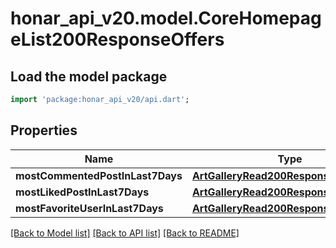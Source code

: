 # honar_api_v20.model.CoreHomepageList200ResponseOffers

## Load the model package
```dart
import 'package:honar_api_v20/api.dart';
```

## Properties
Name | Type | Description | Notes
------------ | ------------- | ------------- | -------------
**mostCommentedPostInLast7Days** | [**ArtGalleryRead200ResponsePostsInner**](ArtGalleryRead200ResponsePostsInner.md) |  | [optional] 
**mostLikedPostInLast7Days** | [**ArtGalleryRead200ResponsePostsInner**](ArtGalleryRead200ResponsePostsInner.md) |  | [optional] 
**mostFavoriteUserInLast7Days** | [**ArtGalleryRead200ResponseOwner**](ArtGalleryRead200ResponseOwner.md) |  | [optional] 

[[Back to Model list]](../README.md#documentation-for-models) [[Back to API list]](../README.md#documentation-for-api-endpoints) [[Back to README]](../README.md)


